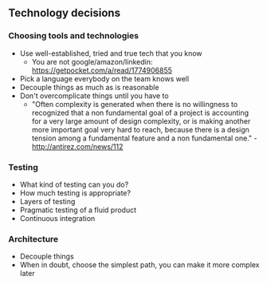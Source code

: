## Technology decisions

### Choosing tools and technologies
- Use well-established, tried and true tech that you know
  - You are not google/amazon/linkedin: https://getpocket.com/a/read/1774906855
- Pick a language everybody on the team knows well
- Decouple things as much as is reasonable
- Don't overcomplicate things until you have to
  - "Often complexity is generated when there is no willingness to recognized that a non fundamental goal of a project is accounting for a very large amount of design complexity, or is making another more important goal very hard to reach, because there is a design tension among a fundamental feature and a non fundamental one." - http://antirez.com/news/112

### Testing
- What kind of testing can you do?
- How much testing is appropriate?
- Layers of testing
- Pragmatic testing of a fluid product
- Continuous integration

### Architecture
- Decouple things
- When in doubt, choose the simplest path, you can make it more complex later
